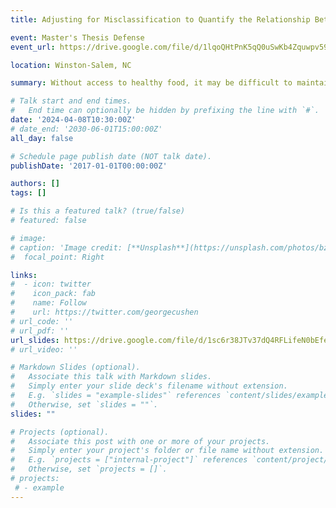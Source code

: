 ```yaml
---
title: Adjusting for Misclassification to Quantify the Relationship Between Diabetes and Access to Healthy Food

event: Master's Thesis Defense
event_url: https://drive.google.com/file/d/1lqoQHtPnK5qQ0uSwKb4Zquwpv59vnaPT/view?usp=sharing

location: Winston-Salem, NC

summary: Without access to healthy food, it may be difficult to maintain a healthy lifestyle free from preventable illness. This access can be quantified for residents of a given area by measuring their distance to the nearest grocery store, but there is a trade off. We can either consider (i) the more accurate but cost-prohibitive distance measurement that only uses passable roads or (ii) the error-prone but easy-to-obtain straight-line distance calculation that ignores the location of infrastructure and potential natural barriers. Trying to fit a standard regression model to the relationship between disease prevalence and the error-prone, straight-line food access measures would introduce bias to the parameter estimates. Fully observing the more accurate, route-based food access measure is often impossible, and thus, if it can only be partially observed, a missing data problem arises. We address this bias and the missing data by deriving a new maximum likelihood estimator for Poisson regression with a binary, error-prone explanatory variable (representing access to healthy food based on distance to the nearest grocery store), where the errors may depend on additional error-free covariates. With simulation studies, we show the consequences of ignoring the error and how the proposed estimator corrects for that bias while preserving more statistical efficiency than the complete case analysis (i.e., deleting any neighborhoods with missing data). Finally, we apply our estimator to data from the Piedmont Triad region of North Carolina, where we model the relationship between diabetes prevalence and access to healthy food at various distance thresholds.

# Talk start and end times.
#   End time can optionally be hidden by prefixing the line with `#`.
date: '2024-04-08T10:30:00Z'
# date_end: '2030-06-01T15:00:00Z'
all_day: false

# Schedule page publish date (NOT talk date).
publishDate: '2017-01-01T00:00:00Z'

authors: []
tags: []

# Is this a featured talk? (true/false)
# featured: false

# image:
# caption: 'Image credit: [**Unsplash**](https://unsplash.com/photos/bzdhc5b3Bxs)'
#  focal_point: Right

links:
#  - icon: twitter
#    icon_pack: fab
#    name: Follow
#    url: https://twitter.com/georgecushen
# url_code: ''
# url_pdf: ''
url_slides: https://drive.google.com/file/d/1sc6r38JTv37dQ4RFLifeN0bEfekIt_de/view?usp=drive_link
# url_video: ''

# Markdown Slides (optional).
#   Associate this talk with Markdown slides.
#   Simply enter your slide deck's filename without extension.
#   E.g. `slides = "example-slides"` references `content/slides/example-slides.md`.
#   Otherwise, set `slides = ""`.
slides: ""

# Projects (optional).
#   Associate this post with one or more of your projects.
#   Simply enter your project's folder or file name without extension.
#   E.g. `projects = ["internal-project"]` references `content/project/deep-learning/index.md`.
#   Otherwise, set `projects = []`.
# projects:
 # - example
---
```



